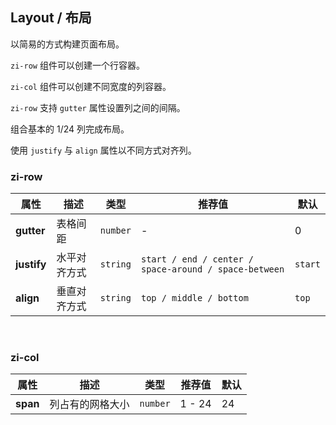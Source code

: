 ## Layout / 布局

以简易的方式构建页面布局。

<ex-code name="ex-layout-basic">

<code>zi-row</code> 组件可以创建一个行容器。

</ex-code>

<ex-code name="ex-layout-column">

<code>zi-col</code> 组件可以创建不同宽度的列容器。

</ex-code>

<ex-code name="ex-layout-spacing">

<code>zi-row</code> 支持 <code>gutter</code> 属性设置列之间的间隔。

</ex-code>

<ex-code name="ex-layout-compose">

组合基本的 1/24 列完成布局。

</ex-code>

<ex-code name="ex-layout-alignment">

使用 <code>justify</code> 与 <code>align</code> 属性以不同方式对齐列。

</ex-code>

<ex-footer edit-link="https://github.com/zeit-ui/vue/edit/master/docs/en-us/components/layout.md">
<h3>zi-row</h3>

| 属性        | 描述         | 类型     | 推荐值                                                | 默认    |
| ----------- | ------------ | -------- | ----------------------------------------------------- | ------- |
| **gutter**  | 表格间距     | `number` | -                                                     | 0       |
| **justify** | 水平对齐方式 | `string` | `start / end / center / space-around / space-between` | `start` |
| **align**   | 垂直对齐方式 | `string` | `top / middle / bottom`                               | `top`   |

<br/>
<h3>zi-col</h3>

| 属性     | 描述             | 类型     | 推荐值 | 默认 |
| -------- | ---------------- | -------- | ------ | ---- |
| **span** | 列占有的网格大小 | `number` | 1 - 24 | 24   |

</ex-footer>

